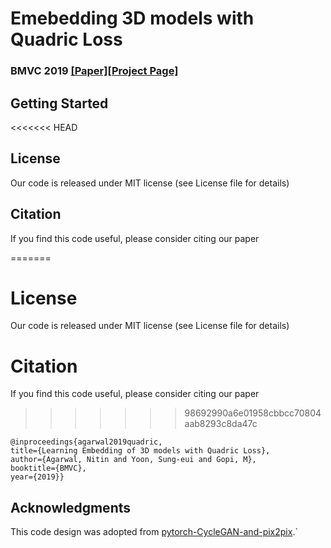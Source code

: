 # Emebedding 3D models with Quadric Loss 
### BMVC 2019 [[Paper]](https://arxiv.org/abs/1907.10250)[[Project Page]](https://www.ics.uci.edu/~agarwal/quadLoss/index.html)

## Getting Started

      
<<<<<<< HEAD
## License
Our code is released under MIT license (see License file for details)

## Citation
If you find this code useful, please consider citing our paper

=======
# License
Our code is released under MIT license (see License file for details)

# Citation
If you find this code useful, please consider citing our paper

>>>>>>> 98692990a6e01958cbbcc70804aab8293c8da47c
```
@inproceedings{agarwal2019quadric,
title={Learning Embedding of 3D models with Quadric Loss},
author={Agarwal, Nitin and Yoon, Sung-eui and Gopi, M},
booktitle={BMVC},
year={2019}}
```

## Acknowledgments
This code design was adopted from
[pytorch-CycleGAN-and-pix2pix](https://github.com/junyanz/pytorch-CycleGAN-and-pix2pix).`
